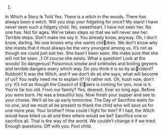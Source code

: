 1.
In Which a Story Is Told
Yes.
There is a witch in the woods. There has always been a witch.
Will you stop your fidgeting for once? My stars! I have never 
seen such a fidgety child.
No, sweetheart, I have not seen her. No one has. Not for ages. 
We’ve taken steps so that we will never see her.
Terrible steps.
Don’t make me say it. You already know, anyway. 
Oh, I don’t know, darling. No one knows why she wants chil￾dren. We don’t know why she insists that it must always be the 
very youngest among us. It’s not as though we could just ask her. 
She hasn’t been seen. We make sure that she will not be seen. 
;1
Of course she exists. What a question! Look at the woods! So 
dangerous! Poisonous smoke and sinkholes and boiling geysers 
and terrible dangers every which way. Do you think it is so by accident? Rubbish! It was the Witch, and if we don’t do as she says, 
what will become of us?
You really need me to explain it? 
I’d rather not.
Oh, hush now, don’t cry. It’s not as though the Council of Elders is coming for you, now is it. You’re far too old. 
From our family? 
Yes, dearest. Ever so long ago. Before you were born. He was 
a beautiful boy.
Now finish your supper and see to your chores. We’ll all be 
up early tomorrow. The Day of Sacrifice waits for no one, and 
we must all be present to thank the child who will save us for one 
more year.
Your brother? How could I fight for him? If I had, the Witch 
would have killed us all and then where would we be? Sacrifice one 
or sacrifice all. That is the way of the world. We couldn’t change 
it if we tried.
Enough questions. Off with you. Fool child.
